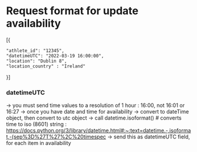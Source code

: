 
# Request format for update availability

[{
	
	"athlete_id": "12345",
	"datetimeUTC": "2022-03-19 16:00:00",
	"location": "Dublin 8",
	"location_country" : "Ireland"
}]

### datetimeUTC

-> you must send time values to a resolution of 1 hour : 16:00, not 16:01 or 16:27
-> once you have date and time for availability -> convert to dateTime object, then convert to utc object
-> call datetime.isoformat() # converts time to iso (8601) string : https://docs.python.org/3/library/datetime.html#:~:text=datetime.-,isoformat,-(sep%3D%27T%27%2C%20timespec
-> send this as datetimeUTC field, for each item in availability


